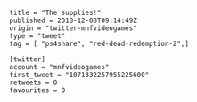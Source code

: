 ```
title = "The supplies!"
published = 2018-12-08T09:14:49Z
origin = "twitter-mnfvideogames"
type = "tweet"
tag = [ "ps4share", "red-dead-redemption-2",]

[twitter]
account = "mnfvideogames"
first_tweet = "1071332257955225600"
retweets = 0
favourites = 0
```

<p class='image'><img src='https://mnf.m17s.net/2018/12/08/Dt4jAmDX4AAurON.jpg' alt=''></p>

